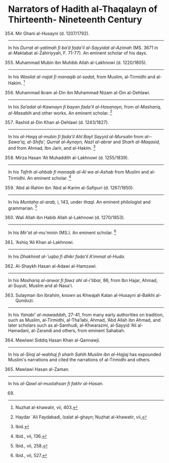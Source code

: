Narrators of Hadith al-Thaqalayn of Thirteenth- Nineteenth Century
==================================================================

354. Mir Ghani al-Husayni (d. 1207/1792).
-----------------------------------------

In his *Durrat al-yatimah fi ba’d fada'il al-Sayyidat al-Azimah* (MS.
3671 in al-Maktabat al-Zahiriyyah, F. 71-77). An eminent scholar of his
days.

355. Muhammad Mubin ibn Muhibb Allah al-Lakhnowi (d. 1220/1805).
----------------------------------------------------------------

In his *Wasilat al-najat fi manaqib al-sadat,* from Muslim, al-Tirmidhi
and al-Hakim. [^1]

356. Muhammad Ikram al-Din ibn Muhammad Nizam al-Din al-­Dehlawi.
-----------------------------------------------------------------

In his *Sa’adat al-Kawnayn fi bayan fada'il al-Hasanayn,* from
*al-­Mashariq, al-Masabih* and other works. An eminent scholar. [^2]

357. Rashid al-Din Khan al-Dehlawi (d. 1243/1827).
--------------------------------------------------

In his *al-Haqq al-mubin fi fada'il Ahl Bayt Sayyid al-Mursalin* from
*al-­Sawa’iq, al-Shifa', Qurrat al-Aynayn, NazI al-abrar* and *Sharh
al-­Maqasid,* and from Ahmad, Ibn Jarir, and al-Hakim. [^3]

358. Mirza Hasan ‘Ali Muhaddith al-Lakhnowi (d. 1255/1839).
-----------------------------------------------------------

In his *Tafrih al-ahbab fi manaqib al-Al wa al-Ashab* from Muslim and
al-Tirmidhi. An eminent scholar. [^4]

359. ‘Abd al-Rahim ibn ‘Abd al-Karim al-Safipuri (d. 1267/1850).
----------------------------------------------------------------

In his *Muntaha al-arab,* i, 143, under *thaql.* An eminent philologist
and grammarian. [^5]

360. Wali Allah ibn Habib Allah al-Lakhnowi (d. 1270/1853).
-----------------------------------------------------------

In his *Mir'at al-mu'minin* (MS.). An eminent scholar. [^6]

361. ‘Ashiq ‘Ali Khan al-Lakhnowi.
----------------------------------

In his *Dhakhirat al-’uqba fi dhikr fada'il A'immat al-Huda.*

362. Al-Shaykh Hasan al-Adawi al-Hamzawi.
-----------------------------------------

In his *Mashariq al-anwar fi fawz ahl al-i’tibar,* 86, from Ibn Hajar,
Ahmad, al-Suyuti, Muslim and al-Nasa'i.

363. Sulayman ibn Ibrahim, known as Khwajah Kalan al-Husayni al-Balkhi al-Qunduzi.
----------------------------------------------------------------------------------

In his *Yanabi’ al-mawaddah,* 27-41, from many early authorities on
tradition, such as Muslim, al-Tirmidhi, aI-Tha’labi, Ahmad, ‘Abd Allah
ibn Ahmad, and later scholars such as al-Samhudi, al-Khwarazmi,
al-Sayyid ‘Ali al-Hamadani, al-Zarandi and others, from eminent Sahabah.

364. Mawlawi Siddiq Hasan Khan al-Qannawji.
-------------------------------------------

In his *al-Siraj al-wahhaj fi sharh Sahih Muslim ibn al-Hajjaj* has
expounded Muslim's narrations and cited the narrations of al-Tirmidhi
and others.

365. Mawlawi Hasan al-Zaman.
----------------------------

In his *al-QawI al-mustahsan fi fakhr al-Hasan.*

[^1]: Nuzhat al-khawatir, vii, 403.

[^2]: Haydar \`Ali Faydabadi, Izalat al-ghayn; Nuzhat al-­khawatir, vii,
69.

[^3]: Ibid.

[^4]: Ibid., vii, 136.

[^5]: Ibid., vii, 258.

[^6]: Ibid., vii, 527.



